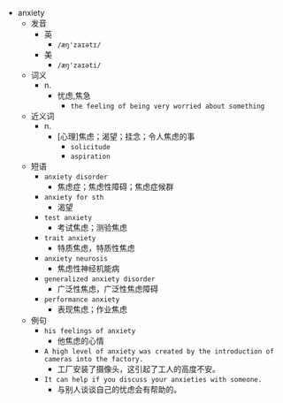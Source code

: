 - anxiety
  - 发音
    - 英
      - `/æŋ'zaɪətɪ/`
    - 美
      - `/æŋ'zaɪəti/`
  - 词义
    - n.
      - 忧虑,焦急
        - `the feeling of being very worried about something`
  - 近义词
    - n.
      - [心理]焦虑；渴望；挂念；令人焦虑的事
        - `solicitude`
        - `aspiration`
  - 短语
    - `anxiety disorder`
      - 焦虑症；焦虑性障碍；焦虑症候群 
    - `anxiety for sth`
      - 渴望 
    - `test anxiety`
      - 考试焦虑；测验焦虑 
    - `trait anxiety`
      - 特质焦虑，特质性焦虑 
    - `anxiety neurosis`
      - 焦虑性神经机能病 
    - `generalized anxiety disorder`
      - 广泛性焦虑，广泛性焦虑障碍 
    - `performance anxiety`
      - 表现焦虑；作业焦虑 
  - 例句
    - `his feelings of anxiety`
      - 他焦虑的心情
    - `A high level of anxiety was created by the introduction of cameras into the factory.`
      - 工厂安装了摄像头，这引起了工人的高度不安。
    - `It can help if you discuss your anxieties with someone.`
      - 与别人谈谈自己的忧虑会有帮助的。

